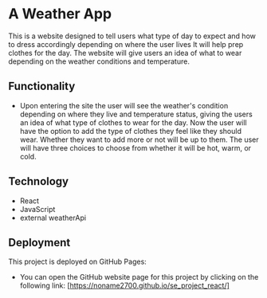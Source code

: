 # A Weather App

This is a website designed to tell users what type of day to expect and how to dress accordingly depending on where the user lives It will help prep clothes for the day. The website will give users an idea of what to wear depending on the weather conditions and temperature. 

## Functionality

- Upon entering the site the user will see the weather's condition depending on where they live and temperature status, giving the users an idea of what type of clothes to wear for the day.
Now the user will have the option to add the type of clothes they feel like they should wear. Whether they want to add more or not will be up to them. 
The user will have three choices to choose from whether it will be hot, warm, or cold. 

## Technology

- React
- JavaScript 
- external weatherApi 

## Deployment

This project is deployed on GitHub Pages:

- You can open the GitHub website page for this project by clicking on the following link:
[https://noname2700.github.io/se_project_react/]